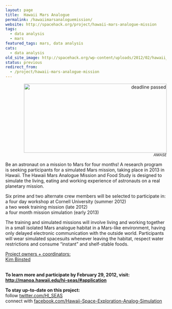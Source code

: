 ```yaml
---
layout: page
title:  Hawaii Mars Analogue
permalink: /hawaiimarsanaloguemission/
website: http://spacehack.org/project/hawaii-mars-analogue-mission
tags:
  - data analysis
  - mars
featured_tags: mars, data analysis
cats:
  - data analysis
old_site_image: http://spacehack.org/wp-content/uploads/2012/02/hawaii_new2.jpg
status: previous
redirect_from:
  - /project/hawaii-mars-analogue-mission
---
```


<div class = "scrape-from-old-wordpress">

<p style="text-align: right;"><img class="alignnone size-full wp-image-1562" title="" src="/wp-content/uploads/2012/02/hawaii_dead.jpg" alt="deadline passed" width="446" height="216" srcset="http://spacehack.org/wp-content/uploads/2012/02/hawaii_dead.jpg 446w, http://spacehack.org/wp-content/uploads/2012/02/hawaii_dead-310x150.jpg 310w" sizes="(max-width: 446px) 100vw, 446px" /><br />
<small><em>AMASE</em></small></p>
<p>Be an astronaut on a mission to Mars for four months! A research program is seeking participants for a simulated Mars mission, taking place in 2013 in Hawaii. The Hawaii Mars Analogue Mission and Food Study is designed to simulate the living, eating and working experience of astronauts on a real planetary mission.</p>
<p>Six prime and two alternate crew members will be selected to participate in:<br />
  a four day workshop at Cornell University (summer 2012)<br />
  a two week training mission (late 2012)<br />
  a four month mission simulation (early 2013)</p>
<p>The training and simulated missions will involve living and working together in a small isolated Mars analogue habitat in a Mars-like environment, having only delayed electronic communication with the outside world. Participants will wear simulated spacesuits whenever leaving the habitat, respect water restrictions and consume &#8220;instant&#8221; and shelf-stable foods.</p>
<p><span style="text-decoration: underline;">Project owners + coordinators:</span><br />
<a href="mailto:binsted@hawaii.edu">Kim Binsted</a></p>
<p><!--supplement--><br />
<strong>To learn more and participate by February 29, 2012, visit: <a href="http://manoa.hawaii.edu/hi-seas/#application">http://manoa.hawaii.edu/hi-seas/#application</a></strong></p>
<p><strong>To stay up-to-date on this project:</strong><br />
  follow <a href="http://twitter.com/HI_SEAS">twitter.com/HI_SEAS</a><br />
  connect with <a href="https://www.facebook.com/pages/Hawaii-Space-Exploration-Analog-Simulation/281387055255817">facebook.com/Hawaii-Space-Exploration-Analog-Simulation</a></p>


</div>
